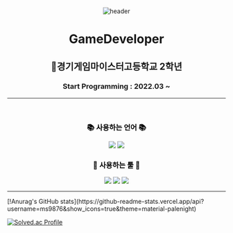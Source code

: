 ### 
<div align="center">

![header](https://capsule-render.vercel.app/api?type=waving&color=gradient&height=250&section=header&text=minseo%20Chae&fontSize=90&animation=fadeIn)

# GameDeveloper   
  ## 🏫경기게임마이스터고등학교 2학년
  ### Start Programming : 2022.03 ~

---    

  <span style="color:Black">
<br>

 ### 📚 사용하는 언어 📚
 <p>
   <img src="https://img.shields.io/badge/C++-00599C?style=flat-square&logo=Cplusplus&logoColor=white"/>
   <img src="https://img.shields.io/badge/C%23-239120?style=flat-square&logo=Csharp&logoColor=white"/>
 </p>

 ### 🔧 사용하는 툴 🔧
 <p>
   <img src="https://img.shields.io/badge/Unity-000000?style=flat-square&logo=Unity&logoColor=white"/>
   <img src="https://img.shields.io/badge/Github-181717?style=flat-square&logo=github&logoColor=white"/>
   <img src="https://img.shields.io/badge/VS-5C2D91?style=flat-square&logo=visualstudio&logoColor=white"/>
 </p>

  ---
  </div>
[!Anurag's GitHub stats](https://github-readme-stats.vercel.app/api?username=ms9876&show_icons=true&theme=material-palenight)

[![Solved.ac Profile](http://mazassumnida.wtf/api/generate_badge?boj=mseo01)](https://solved.ac/mseo01)

<!--
**ms9876/ms9876** is a ✨ _special_ ✨ repository because its `README.md` (this file) appears on your GitHub profile.

Here are some ideas to get you started:

- 🔭 I’m currently working on ...
- 🌱 I’m currently learning ...
- 👯 I’m looking to collaborate on ...
- 🤔 I’m looking for help with ...
- 💬 Ask me about ...
- 📫 How to reach me: ...
- 😄 Pronouns: ...
- ⚡ Fun fact: ...
-->
